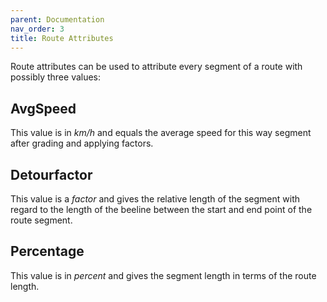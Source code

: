 ```yaml
---
parent: Documentation
nav_order: 3
title: Route Attributes
---
```


Route attributes can be used to attribute every segment of a route with possibly three values:

## AvgSpeed

This value is in _km/h_ and equals the average speed for this way segment after grading and applying factors.

## Detourfactor

This value is a _factor_ and gives the relative length of the segment with
regard to the length of the beeline between the start and end point of the
route segment.

## Percentage

This value is in _percent_ and gives the segment length in terms of the route
length. 
